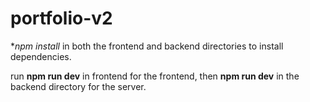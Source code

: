 # portfolio-v2

**npm install* in both the frontend and backend directories to install dependencies.

run **npm run dev** in frontend for the frontend, then **npm run dev** in the backend directory for the server.